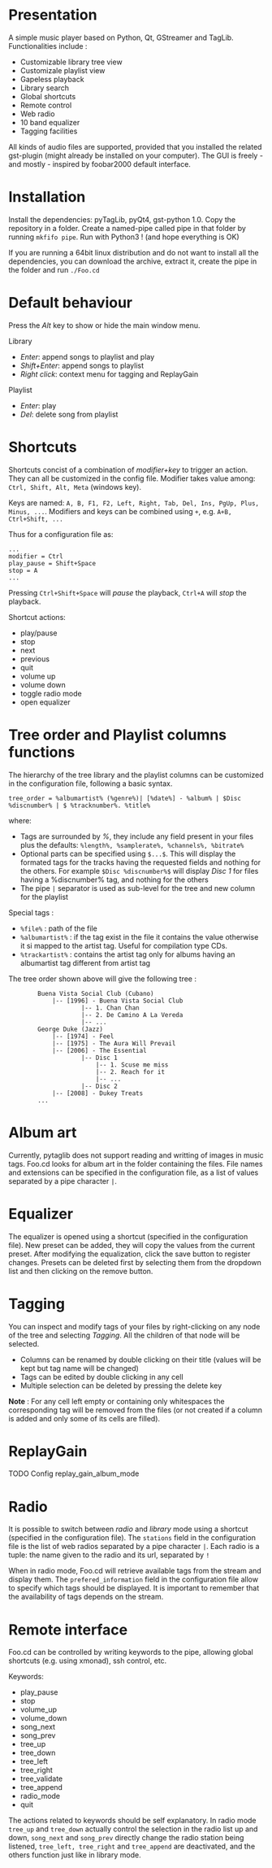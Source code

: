 Presentation
=============

A simple music player based on Python, Qt, GStreamer and TagLib. Functionalities include :
- Customizable library tree view
- Customizale playlist view
- Gapeless playback
- Library search
- Global shortcuts
- Remote control
- Web radio
- 10 band equalizer
- Tagging facilities

All kinds of audio files are supported, provided that you installed the related gst-plugin (might already be installed on your computer). The GUI is freely - and mostly - inspired by foobar2000 default interface.


<!---
![Alt text](/relative/path/to/img.jpg?raw=true "Optional Title")
-->

Installation
=============
Install the dependencies: pyTagLib, pyQt4, gst-python 1.0. Copy the repository in a folder. Create a named-pipe called pipe in that folder by running `mkfifo pipe`. Run with Python3 ! (and hope everything is OK)

If you are running a 64bit linux distribution and do not want to install all the dependencies, you can download the archive, extract it, create the pipe in the folder and run `./Foo.cd`


Default behaviour
=============
Press the *Alt* key to show or hide the main window menu.

Library
- *Enter*: append songs to playlist and play
- *Shift+Enter*: append songs to playlist
- *Right click*: context menu for tagging and ReplayGain

Playlist
- *Enter*: play
- *Del*: delete song from playlist


Shortcuts
=============

Shortcuts concist of a combination of *modifier+key* to trigger an action. They can all be customized in the config file. Modifier takes value among: `Ctrl, Shift, Alt, Meta` (windows key).

Keys are named: `A, B, F1, F2, Left, Right, Tab, Del, Ins, PgUp, Plus, Minus, ...`. Modifiers and keys can be combined using `+`, e.g. `A+B, Ctrl+Shift, ... `

Thus for a configuration file as:
```
...
modifier = Ctrl
play_pause = Shift+Space
stop = A
...
```
Pressing `Ctrl+Shift+Space` will *pause* the playback, `Ctrl+A` will *stop* the playback.

Shortcut actions:
- play/pause
- stop
- next
- previous
- quit
- volume up
- volume down
- toggle radio mode
- open equalizer


Tree order and Playlist columns functions
==========================================

The hierarchy of the tree library and the playlist columns can be customized in the configuration file, following a basic syntax.

`tree_order = %albumartist% (%genre%)| [%date%] - %album% | $Disc %discnumber% | $ %tracknumber%. %title%`

where:

- Tags are surrounded by *%*, they include any field present in your files plus the defaults: `%length%, %samplerate%, %channels%, %bitrate%`
- Optional parts can be specified using `$...$`. This will display the formated tags for the tracks having the requested fields and nothing for the others.
	For example `$Disc %discnumber%$` will display *Disc 1* for files having a %discnumber% tag, and nothing for the others
- The pipe `|` separator is used as sub-level for the tree and new column for the playlist


Special tags :
- `%file%` : path of the file
- `%albumartist%` : if the tag exist in the file it contains the value otherwise it si mapped to the artist tag. Useful for compilation type CDs.
- `%trackartist%` : contains the artist tag only for albums having an albumartist tag different from artist tag


The tree order shown above will give the following tree :

```
		Buena Vista Social Club (Cubano)
			|-- [1996] - Buena Vista Social Club
					|-- 1. Chan Chan
					|-- 2. De Camino A La Vereda
					|-- ...
		George Duke (Jazz)
			|-- [1974] - Feel
			|-- [1975] - The Aura Will Prevail
			|-- [2006] - The Essential
					|-- Disc 1
						|-- 1. Scuse me miss
						|-- 2. Reach for it
						|-- ...
					|-- Disc 2
			|-- [2008] - Dukey Treats
		...
```

Album art
=========
Currently, pytaglib does not support reading and writting of images in music tags. Foo.cd looks for album art in the folder containing the files. File names and extensions can be specified in the configuration file, as a list of values separated by a pipe character `|`.


Equalizer
=========
The equalizer is opened using a shortcut (specified in the configuration file).
New preset can be added, they will copy the values from the current preset.
After modifying the equalization, click the save button to register changes.
Presets can be deleted first by selecting them from the dropdown list and then clicking on the remove button.


Tagging
=======
You can inspect and modify tags of your files by right-clicking on any node of the tree and selecting *Tagging*.
All the children of that node will be selected.
- Columns can be renamed by double clicking on their title (values will be kept but tag name will be changed)
- Tags can be edited by double clicking in any cell
- Multiple selection can be deleted by pressing the delete key

**Note** : For any cell left empty or containing only whitespaces the corresponding tag will be removed from the files (or not created if a column is added and only some of its cells are filled).


ReplayGain
==========
TODO
Config replay_gain_album_mode


Radio
=====
It is possible to switch between *radio* and *library* mode using a shortcut (specified in the configuration file).
The `stations` field in the configuration file is the list of web radios separated by a pipe character `|`. Each radio is a tuple: the name given to the radio and its url, separated by `!`

When in radio mode, Foo.cd will retrieve available tags from the stream and display them. The `prefered_information` field in the configuration file allow to specify which tags should be displayed. It is important to remember that the availability of tags depends on the stream.

Remote interface
=============
Foo.cd can be controlled by writing keywords to the pipe, allowing global shortcuts (e.g. using xmonad), ssh control, etc.

Keywords:
- play_pause
- stop
- volume_up
- volume_down
- song_next
- song_prev
- tree_up
- tree_down
- tree_left
- tree_right
- tree_validate
- tree_append
- radio_mode
- quit

The actions related to keywords should be self explanatory.
In radio mode  `tree_up` and `tree_down` actually control the selection in the radio list up and down,
`song_next` and `song_prev` directly change the radio station being listened,
`tree_left, tree_right` and `tree_append` are deactivated,
and the others function just like in library mode.
